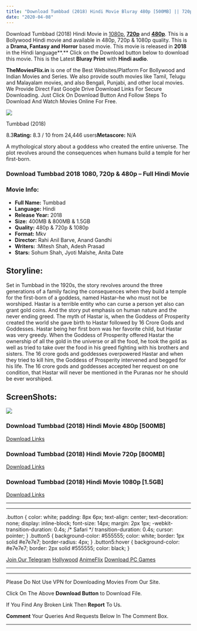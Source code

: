 ```yaml
---
title: "Download Tumbbad (2018) Hindi Movie Bluray 480p [500MB] || 720p [800MB] || 1080p [1.5GB]"
date: "2020-04-08"
---
```


Download Tumbbad (2018) Hindi Movie in [1080p](https://1moviesflix.com/1080p-movies/), [**720p**](https://1moviesflix.com/720p-movies/) and **[480p](https://1moviesflix.com/480p-movies/)**. This is a Bollywood Hindi movie and available in 480p, 720p & 1080p quality. This is a **Drama, Fantasy and Horror** based movie. This movie is released in **2018** in the Hindi language**.** Click on the Download button below to download this movie. This is the Latest **Bluray Print** with **Hindi audio**.

**TheMoviesFlix.in** is one of the Best Websites/Platform For Bollywood and Indian Movies and Series. We also provide south movies like Tamil, Telugu and Malayalam movies, and also Bengali, Punjabi, and other local movies. We Provide Direct Fast Google Drive Download Links For Secure Downloading. Just Click On Download Button And Follow Steps To Download And Watch Movies Online For Free.

[![](https://m.media-amazon.com/images/M/MV5BYmQxNmU4ZjgtYzE5Mi00ZDlhLTlhOTctMzJkNjk2ZGUyZGEwXkEyXkFqcGdeQXVyMzgxMDA0Nzk@._V1_SX300.jpg)](https://www.imdb.com/title/tt8239946/ "Tumbbad")

Tumbbad (2018)

8.3**Rating:** 8.3 / 10 from 24,446 users**Metascore:** N/A

A mythological story about a goddess who created the entire universe. The plot revolves around the consequences when humans build a temple for her first-born.

### Download Tumbbad 2018 1080, 720p & 480p – Full Hindi Movie

### Movie Info:

- **Full Name:** Tumbbad
- **Language:** Hindi
- **Release Year:** 2018
- **Size:** 400MB & 800MB & 1.5GB
- **Quality:** 480p & 720p & 1080p
- **Format:** Mkv
- **Director:** Rahi Anil Barve, Anand Gandhi
- **Writers:** :Mitesh Shah, Adesh Prasad
- **Stars:** Sohum Shah, Jyoti Malshe, Anita Date

## Storyline:

Set in Tumbbad in the 1920s, the story revolves around the three generations of a family facing the consequences when they build a temple for the first-born of a goddess, named Hastar–he who must not be worshiped. Hastar is a terrible entity who can curse a person yet also can grant gold coins. And the story put emphasis on human nature and the never ending greed. The myth of Hastar is, when the Goddess of Prosperity created the world she gave birth to Hastar followed by 16 Crore Gods and Goddesses. Hastar being her first born was her favorite child, but Hastar was very greedy. When the Goddess of Prosperity offered Hastar the ownership of all the gold in the universe or all the food, he took the gold as well as tried to take over the food in his greed fighting with his brothers and sisters. The 16 crore gods and goddesses overpowered Hastar and when they tried to kill him, the Goddess of Prosperity intervened and begged for his life. The 16 crore gods and goddesses accepted her request on one condition, that Hastar will never be mentioned in the Puranas nor he should be ever worshiped.

## ScreenShots:

![](https://i.imgur.com/f291gul.jpg)

### Download Tumbbad (2018) Hindi Movie 480p \[500MB\]

[Download Links](https://1moviesflix.com?a270777880=Lzh4Q2xmQVNvbExSU3o1d0V1d3VHOE44QjFXeWdYODNtRUloaHUxOXM4eXdOeXJxdHJOYjBIUjRGNnE0QWEzWUd0VThlZnVicTlhM2ZEWXZIUmhPUFplUUFjVFVyRjJOczZ0cENMN1lBTUE9)

### Download Tumbbad (2018) Hindi Movie 720p \[800MB\]

[Download Links](https://1moviesflix.com?a270777880=Lzh4Q2xmQVNvbExSU3o1d0V1d3VHOE44QjFXeWdYODNtRUloaHUxOXM4eXdOeXJxdHJOYjBIUjRGNnE0QWEzWU9KUmdOY1o4d3RPQ3NJY2M4NEhPTDZ4MGtuL0x1dVJNM3BhUlRkTldwOWc9)

### Download Tumbbad (2018) Hindi Movie 1080p \[1.5GB\] 

[Download Links](https://1moviesflix.com?a270777880=Lzh4Q2xmQVNvbExSU3o1d0V1d3VHOE44QjFXeWdYODNtRUloaHUxOXM4eXdOeXJxdHJOYjBIUjRGNnE0QWEzWWVjRTQxRyttVUJpTEM2ZncyKzczQ1ZOeFVxZDlNamxpSER3c3Qram00Ulk9)

* * *

* * *

.button { color: white; padding: 8px 6px; text-align: center; text-decoration: none; display: inline-block; font-size: 14px; margin: 2px 1px; -webkit-transition-duration: 0.4s; /\* Safari \*/ transition-duration: 0.4s; cursor: pointer; } .button5 { background-color: #555555; color: white; border: 1px solid #e7e7e7; border-radius: 4px; } .button5:hover { background-color: #e7e7e7; border: 2px solid #555555; color: black; }

[Join Our Telegram](http://gdrivepro.xyz/join.php) [Hollywood](https://moviesverse.com/) [AnimeFlix](https://animeflix.in/) [Download PC Games](https://gamesflix.net/)  

* * *

* * *

  

Please Do Not Use VPN for Downloading Movies From Our Site.

Click On The Above **Download Button** to Download File.

If You Find Any Broken Link Then **Report** To Us.

**Comment** Your Queries And Requests Below In The Comment Box.

* * *
